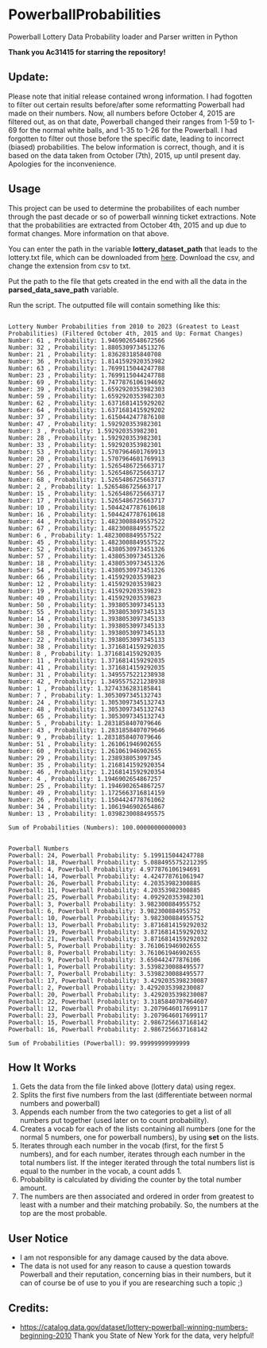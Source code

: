 # PowerballProbabilities
 Powerball Lottery Data Probability loader and Parser written in Python

**Thank you Ac31415 for starring the repository!**

## Update:

Please note that initial release contained wrong information. I had fogotten to filter out certain results before/after some reformatting Powerball had made on their numbers. Now, all numbers before October 4, 2015 are filtered out, as on that date, Powerball changed their ranges from 1-59 to 1-69 for the normal white balls, and 1-35 to 1-26 for the Powerball. I had forgotten to filter out those before the specific date, leading to incorrect (biased) probabilities. The below information is correct, though, and it is based on the data taken from October (7th), 2015, up until present day. Apologies for the inconvenience.

## Usage

This project can be used to determine the probabilites of each number through the past decade or so of powerball winning ticket extractions. Note that the probabilities are extracted from October 4th, 2015 and up due to format changes. More information on that above.

You can enter the path in the variable **lottery_dataset_path** that leads to the lottery.txt file, which can be downloaded from [here](https://catalog.data.gov/dataset/lottery-powerball-winning-numbers-beginning-2010). Download the csv, and change the extension from csv to txt.

Put the path to the file that gets created in the end with all the data in the **parsed_data_save_path** variable.

Run the script. The outputted file will contain something like this:


```

Lottery Number Probabilities from 2010 to 2023 (Greatest to Least Probabilities) (Filtered October 4th, 2015 and Up: Format Changes)
Number: 61 , Probability: 1.9469026548672566
Number: 32 , Probability: 1.8805309734513276
Number: 21 , Probability: 1.836283185840708
Number: 36 , Probability: 1.8141592920353982
Number: 63 , Probability: 1.7699115044247788
Number: 23 , Probability: 1.7699115044247788
Number: 69 , Probability: 1.7477876106194692
Number: 39 , Probability: 1.6592920353982303
Number: 59 , Probability: 1.6592920353982303
Number: 62 , Probability: 1.6371681415929202
Number: 64 , Probability: 1.6371681415929202
Number: 37 , Probability: 1.6150442477876108
Number: 47 , Probability: 1.592920353982301
Number: 3 , Probability: 1.592920353982301
Number: 28 , Probability: 1.592920353982301
Number: 33 , Probability: 1.592920353982301
Number: 53 , Probability: 1.5707964601769913
Number: 20 , Probability: 1.5707964601769913
Number: 27 , Probability: 1.5265486725663717
Number: 56 , Probability: 1.5265486725663717
Number: 68 , Probability: 1.5265486725663717
Number: 2 , Probability: 1.5265486725663717
Number: 15 , Probability: 1.5265486725663717
Number: 17 , Probability: 1.5265486725663717
Number: 10 , Probability: 1.5044247787610618
Number: 16 , Probability: 1.5044247787610618
Number: 44 , Probability: 1.4823008849557522
Number: 67 , Probability: 1.4823008849557522
Number: 6 , Probability: 1.4823008849557522
Number: 45 , Probability: 1.4823008849557522
Number: 52 , Probability: 1.4380530973451326
Number: 57 , Probability: 1.4380530973451326
Number: 18 , Probability: 1.4380530973451326
Number: 54 , Probability: 1.4380530973451326
Number: 66 , Probability: 1.415929203539823
Number: 12 , Probability: 1.415929203539823
Number: 19 , Probability: 1.415929203539823
Number: 40 , Probability: 1.415929203539823
Number: 50 , Probability: 1.3938053097345133
Number: 55 , Probability: 1.3938053097345133
Number: 14 , Probability: 1.3938053097345133
Number: 30 , Probability: 1.3938053097345133
Number: 58 , Probability: 1.3938053097345133
Number: 22 , Probability: 1.3938053097345133
Number: 38 , Probability: 1.3716814159292035
Number: 8 , Probability: 1.3716814159292035
Number: 11 , Probability: 1.3716814159292035
Number: 41 , Probability: 1.3716814159292035
Number: 31 , Probability: 1.3495575221238938
Number: 42 , Probability: 1.3495575221238938
Number: 1 , Probability: 1.3274336283185841
Number: 7 , Probability: 1.3053097345132743
Number: 24 , Probability: 1.3053097345132743
Number: 48 , Probability: 1.3053097345132743
Number: 65 , Probability: 1.3053097345132743
Number: 5 , Probability: 1.2831858407079646
Number: 43 , Probability: 1.2831858407079646
Number: 9 , Probability: 1.2831858407079646
Number: 51 , Probability: 1.261061946902655
Number: 60 , Probability: 1.261061946902655
Number: 29 , Probability: 1.238938053097345
Number: 35 , Probability: 1.2168141592920354
Number: 46 , Probability: 1.2168141592920354
Number: 4 , Probability: 1.1946902654867257
Number: 25 , Probability: 1.1946902654867257
Number: 49 , Probability: 1.1725663716814159
Number: 26 , Probability: 1.1504424778761062
Number: 34 , Probability: 1.1061946902654867
Number: 13 , Probability: 1.0398230088495575

Sum of Probabilities (Numbers): 100.00000000000003


Powerball Numbers
Powerball: 24, Powerball Probability: 5.199115044247788
Powerball: 18, Powerball Probability: 5.0884955752212395
Powerball: 4, Powerball Probability: 4.977876106194691
Powerball: 14, Powerball Probability: 4.424778761061947
Powerball: 26, Powerball Probability: 4.20353982300885
Powerball: 11, Powerball Probability: 4.20353982300885
Powerball: 25, Powerball Probability: 4.092920353982301
Powerball: 3, Powerball Probability: 3.982300884955752
Powerball: 6, Powerball Probability: 3.982300884955752
Powerball: 10, Powerball Probability: 3.982300884955752
Powerball: 13, Powerball Probability: 3.8716814159292032
Powerball: 19, Powerball Probability: 3.8716814159292032
Powerball: 21, Powerball Probability: 3.8716814159292032
Powerball: 5, Powerball Probability: 3.761061946902655
Powerball: 8, Powerball Probability: 3.761061946902655
Powerball: 9, Powerball Probability: 3.650442477876106
Powerball: 1, Powerball Probability: 3.5398230088495577
Powerball: 7, Powerball Probability: 3.5398230088495577
Powerball: 17, Powerball Probability: 3.4292035398230087
Powerball: 2, Powerball Probability: 3.4292035398230087
Powerball: 20, Powerball Probability: 3.4292035398230087
Powerball: 22, Powerball Probability: 3.3185840707964607
Powerball: 12, Powerball Probability: 3.2079646017699117
Powerball: 23, Powerball Probability: 3.2079646017699117
Powerball: 15, Powerball Probability: 2.9867256637168142
Powerball: 16, Powerball Probability: 2.9867256637168142

Sum of Probabilities (Powerball): 99.99999999999999

```

## How It Works

1. Gets the data from the file linked above (lottery data) using regex.
2. Splits the first five numbers from the last (differentiate between normal numbers and powerball)
3. Appends each number from the two categories to get a list of all numbers put together (used later on to count probability).
4. Creates a vocab for each of the lists containing all numbers (one for the normal 5 numbers, one for powerball numbers), by using **set** on the lists.
5. Iterates through each number in the vocab (first, for the first 5 numbers), and for each number, iterates through each number in the total numbers list. If the integer iterated through the total numbers list is equal to the number in the vocab, a count adds 1.
6. Probability is calculated by dividing the counter by the total number amount.
7. The numbers are then associated and ordered in order from greatest to least with a number and their matching probabily. So, the numbers at the top are the most probable.

## User Notice
- I am not responsible for any damage caused by the data above.
- The data is not used for any reason to cause a question towards Powerball and their reputation, concerning bias in their numbers, but it can of course be of use to you if you are researching such a topic ;)

## Credits:


 - https://catalog.data.gov/dataset/lottery-powerball-winning-numbers-beginning-2010 Thank you State of New York for the data, very helpful!
